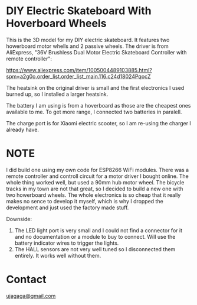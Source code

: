 # DIY Electric Skateboard With Hoverboard Wheels

This is the 3D model for my DIY electric skateboard. It features two howerboard motor whells and 2 passive wheels. 
The driver is from AliExpress, "36V Brushless Dual Motor Electric Skateboard Controller with remote controller":

https://www.aliexpress.com/item/1005004489103885.html?spm=a2g0o.order_list.order_list_main.116.c24d18024PqocZ

The heatsink on the original driver is small and the first electronics I used burned up, so I installed a larger heatsink.

The battery I am using is from a hoverboard as those are the cheapest ones available to me. 
To get more range, I connected two batteries in paralell.

The charge port is for Xiaomi electric scooter, so I am re-using the charger I already have.

# NOTE
I did build one using my own code for ESP8266 WiFi modules. There was a remote controller and controll circuit for a motor driver
I bought online. The whole thing worked well, but used a 90mm hub motor wheel. The bicycle tracks in my town are not that great, 
so I decided to build a new one with two howerboard wheels. The whole electronics is so cheap that it really makes no sence to develop it myself,
which is why I dropped the development and just used the factory made stuff.

Downside:
1. The LED light port is very small and I could not find a connector for it and no documentation or a module to buy to connect. 
Will use the battery indicator wires to trigger the lights.
3. The HALL sensors are not very well tuned so I disconnected them entirely. It works well without them. 

# Contact
ujagaga@gmail.com
